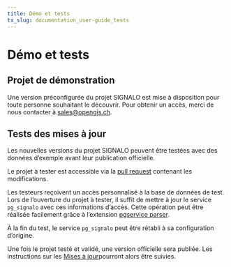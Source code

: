 ```yaml
---
title: Démo et tests
tx_slug: documentation_user-guide_tests
---
```


# Démo et tests
## Projet de démonstration
Une version préconfigurée du projet SIGNALO est mise à disposition pour toute personne souhaitant le découvrir. Pour obtenir un accès, merci de nous contacter à sales@opengis.ch.

## Tests des mises à jour
Les nouvelles versions du projet SIGNALO peuvent être testées avec des données d’exemple avant leur publication officielle.

Le projet à tester est accessible via la [pull request](https://github.com/opengisch/signalo/pull) contenant les modifications. 

Les testeurs reçoivent un accès personnalisé à la base de données de test. Lors de l’ouverture du projet à tester, il suffit de mettre à jour le service `pg_signalo` avec ces informations d’accès. Cette opération peut être réalisée facilement grâce à l’extension [pgservice parser](https://plugins.qgis.org/plugins/pg_service_parser/). 

À la fin du test, le service `pg_signalo` peut être rétabli à sa configuration d’origine. 

Une fois le projet testé et validé, une version officielle sera publiée. Les instructions sur les [Mises à jour](https://www.signalo.ch/user-guide/updates)pourront alors être suivies.

